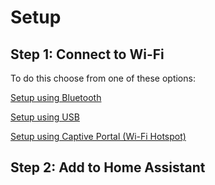# Setup

## Step 1: Connect to Wi-Fi
To do this choose from one of these options:

[Setup using Bluetooth](setup-using-bluetooth.md)

[Setup using USB](setup-using-usb.md)

[Setup using Captive Portal (Wi-Fi Hotspot)](setup-using-captive-portal.md)


## Step 2: Add to Home Assistant

